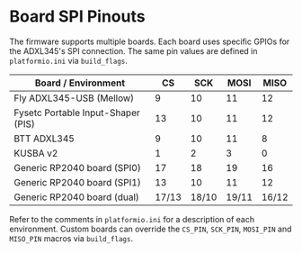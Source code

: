# Board SPI Pinouts

The firmware supports multiple boards. Each board uses specific GPIOs for the ADXL345's SPI connection. The same pin values are defined in `platformio.ini` via `build_flags`.

| Board / Environment | CS | SCK | MOSI | MISO |
|--------------------|----|----|----|----|
| Fly ADXL345-USB (Mellow) | 9 | 10 | 11 | 12 |
| Fysetc Portable Input-Shaper (PIS) | 13 | 10 | 11 | 12 |
| BTT ADXL345 | 9 | 10 | 11 | 8 |
| KUSBA v2 | 1 | 2 | 3 | 0 |
| Generic RP2040 board (SPI0) | 17 | 18 | 19 | 16 |
| Generic RP2040 board (SPI1) | 13 | 10 | 11 | 12 |
| Generic RP2040 board (dual) | 17/13 | 18/10 | 19/11 | 16/12 |

Refer to the comments in `platformio.ini` for a description of each environment. Custom boards can override the `CS_PIN`, `SCK_PIN`, `MOSI_PIN` and `MISO_PIN` macros via `build_flags`.
